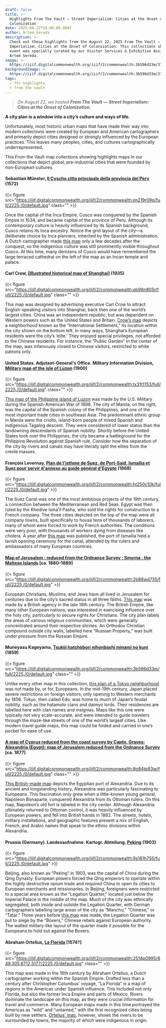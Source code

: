 ```yaml
---
draft: false
title: >-
  Highlights From The Vault — Street Imperialism: Cities at the Onset of
  Colonization
date: 2025-08-22T18:00:00.000Z
author: Artem Sereda
description: >-
  Check out these highlights from the August 22, 2025 From The Vault — Street
  Imperialism: Cities at the Onset of Colonization. This collections showing
  event was specially curated by our Visitor Services & Exhibition Assistant,
  Artem Sereda.
image: >-
  https://iiif.digitalcommonwealth.org/iiif/2/commonwealth:3b596d33m/372,1743,6787,3652/,1600/0/default.jpg
backgroundImage: >-
  https://iiif.digitalcommonwealth.org/iiif/2/commonwealth:3b596d33m/372,1743,6787,3652/,1600/0/default.jpg
tags:
  - ftv highlights
  - from the vault
---
```


> *On August 22, we hosted **From The Vault — Street Imperialism: Cities at the Onset of Colonization.***

**A city plan is a window into a city’s culture and ways of life.**

Unfortunately, most historic urban maps that have made their way into modern collections were created by European and American cartographers and primarily depict cities designed or strongly influenced by the European practices. This leaves many peoples, cities, and cultures cartographically underrepresented.

This From the Vault map collections showing highlights maps in our collections that depict global, pre-industrial cities that were founded by non-European cultures.

#### Sebastian Münster, [Il Cvscho citta principale della provincia del Perv](https://collections.leventhalmap.org/search/commonwealth:3x81cq09n) (1572)

{{< figure src="https://iiif.digitalcommonwealth.org/iiif/2/commonwealth:jm219r09q/full/2225,/0/default.jpg" class="" >}}

Once the capital of the Inca Empire, Cusco was conquered by the Spanish Empire in 1534, and became capital of the province of Peru. Although its contemporary culture is heavily influenced by its Spanish background, Cusco retains its Inca ancestry. Notice the grid layout of the city—a deliberate choice by Inca planners, inherited by the Spanish administration. A Dutch cartographer made [this map](https://collections.leventhalmap.org/search/commonwealth:3x81cq09n) only a few decades after the conquest, so the indigenous culture was still prominently visible throughout Cusco. At this time, many denizens of Cusco would have remembered the large terraced cathedral on the left of the map as an Incan temple and palace.

#### Carl Crow, [\[Illustrated historical map of Shanghai\]](https://collections.leventhalmap.org/search/commonwealth:x633f974z) (1935)

{{< figure src="https://iiif.digitalcommonwealth.org/iiif/2/commonwealth:qb98n805r/full/2225,/0/default.jpg" class="" >}}

This map was designed by advertising executive Carl Crow to attract English-speaking visitors into Shanghai, back then one of the world’s largest cities. China was an independent republic, but was dependent on Western powers such as the United States and Britain. [Crow’s map](https://collections.leventhalmap.org/search/commonwealth:x633f974z) depicts a neighborhood known as the “International Settlement,” its location within the city shown on the bottom left. In many ways, Shanghai’s European residents were the city’s ‘elite.’ They enjoyed special privileges, not afforded to the Chinese residents. For instance, the “Public Garden” in the center of the map, was infamously closed to Chinese visitors, restricted to white patrons only.

#### United States. Adjutant-General's Office. Military Information Division, [Military map of the isle of Luzon](https://collections.leventhalmap.org/search/commonwealth:cc08kx74j) (1900)

{{< figure src="https://iiif.digitalcommonwealth.org/iiif/2/commonwealth:tx31t1153/full/2225,/0/default.jpg" class="" >}}

[This map of the Philippine island of Luzon](https://collections.leventhalmap.org/search/commonwealth:cc08kx74j) was made by the U.S. Military during the Spanish-American War of 1898. The city of Manila, on the right, was the capital of the Spanish colony of the Philippines, and one of the most important trade cities in southeast Asia. The predominant ethnic group in Manila were the criollo, island-born people of mixed Spanish and indigenous Tagalog descent. They were considered of lower status than the landowning descendants of Spanish nobility. Shortly before the United States took over the Philippines, the city became a battleground for the Philippine Revolution against Spanish rule. Consider how the separation of the city by rivers and canals may have literally split the elites from the creole masses.

#### François Levernay, [Plan de l'isthme de Suez, de Port-Said, Ismailia et Suez pour servir d'annexe au guide général d'Egypte](https://collections.leventhalmap.org/search/commonwealth:ht250c09t) (1868)

{{< figure src="https://iiif.digitalcommonwealth.org/iiif/2/commonwealth:ht250c10k/full/2225,/0/default.jpg" >}}

The Suez Canal was one of the most ambitious projects of the 19th century, a connection between the Mediterranean and Red Seas. Egypt was then ruled by the Khedive Isma’il Pasha, who sold the rights for construction to a French company. The three cities depicted on the top of the map were all company towns, built specifically to house tens of thousands of laborers, many of whom were forced to work by French authorities. The conditions were very poor, with thousands of workers dying from diseases like cholera. A year after [this map](https://collections.leventhalmap.org/search/commonwealth:ht250c09t) was published, the port of Ismailia held a lavish opening ceremony for the canal, attended by the rulers and ambassadors of many European countries.

#### [Map of Jerusalem : reduced from the Ordnance Survey ; Smyrna ; the Maltese Islands](https://collections.leventhalmap.org/search/commonwealth:mg74wm43v) \[ca. 1880–1889]

{{< figure src="https://iiif.digitalcommonwealth.org/iiif/2/commonwealth:2b88wd735/full/2225,/0/default.jpg" >}}

European Christians, Muslims, and Jews have all lived in Jerusalem for centuries due to the city’s sacred status in all three faiths. [This map](https://collections.leventhalmap.org/search/commonwealth:mg74wm43v) was made by a British agency in the late 19th century. The British Empire, like many other European nations, was interested in exercising influence over the holy city, particularly to secure rights for Christians. The city plan labels the areas of various religious communities, which were generally concentrated around their respective shrines. An Orthodox Christian compound outside city walls, labelled here “Russian Property,” was built under pressure from the Russian Empire.

#### Muneyasu Kageyama, [Tsukiji hatchōbori nihonbashi minami no kuni](https://collections.leventhalmap.org/search/commonwealth:5138qd959) (1859)

{{< figure src="https://iiif.digitalcommonwealth.org/iiif/2/commonwealth:3b596d33m/full/2225,/0/default.jpg" class="" >}}

Unlike every other map in this collection, [this plan of a Tokyo neighborhood](https://collections.leventhalmap.org/search/commonwealth:5138qd959) was not made by, or for, Europeans. In the mid-19th century, Japan placed severe restrictions on foreign visitors, only opening to Western merchants by 1856. Tokyo, then called Edo, was home to much of Japan’s feudal nobility, such as the hatamoto clans and daimyo lords. Their residences are labelled here with clan names and insignias. Maps like this one were typically not very scale-accurate, and were intended to guide travelers through the maze-like streets of one of the world’s largest cities. Like modern travel guide maps, this map could be folded and carried in one’s pocket for ease of use.

#### [A map of Cyprus reduced from the coast survey by Captn. Graves; Alexandria (Egypt); map of Jerusalem reduced from the Ordnance Survey](https://collections.leventhalmap.org/search/commonwealth:7940g302v) \[ca. 1877]

{{< figure src="https://iiif.digitalcommonwealth.org/iiif/2/commonwealth:8g84tp93w/full/2225,/0/default.jpg" class="" >}}

[This British-made map](https://collections.leventhalmap.org/search/commonwealth:7940g302v) depicts the Egyptian port of Alexandria. Due to its ancient and longstanding history, Alexandria was particularly fascinating to Europeans. This fascination only grew when a little-known young general, Napoleon Bonaparte, conquered Alexandria from its Ottoman rulers. On this map, Napoleon’s old fort is labeled in the city center. Although Alexandria ultimately returned to Ottoman control, it was heavily influenced by European powers, and fell into British hands in 1882. The streets, hotels, military installations, and geographic features present a mix of English, French, and Arabic names that speak to the ethnic divisions within Alexandria.

#### Prussia (Germany). Landesaufnahme. Kartogr. Abteilung, [Peking](https://collections.leventhalmap.org/search/commonwealth:9s161h74w) (1903)

{{< figure src="https://iiif.digitalcommonwealth.org/iiif/2/commonwealth:9s161h755/full/2225,/0/default.jpg" >}}

Beijing, also known as “Peking” in 1903, was the capital of China during the Qing Dynasty. European powers forced the Qing emperors to operate within the highly destructive opium trade and required China to open its cities to European merchants and missionaries. In Beijing, foreigners were restricted to a special area known as the “Legation Quarter,” located just below the Imperial Palace in the middle of the map. Much of the city was ethnically segregated, both inside and outside the Legation Quarter, with German cartographers labelling large areas of the city as “Manchu,” “Chinese,” or “Tatar.” Three years before [this map](https://collections.leventhalmap.org/search/commonwealth:9s161h74w) was made, the Legation Quarter was put to siege by the “Boxers,” Chinese rebels against European authority. The walled military-like layout of the quarter made it possible for the Europeans to hold out against the Boxers.

#### Abraham Ortelius, [La Florida](https://collections.leventhalmap.org/search/commonwealth:2514p098w) \[1574?]

{{< figure src="https://iiif.digitalcommonwealth.org/iiif/2/commonwealth:2514p0995/648,305,6712,5177/2225,/0/default.jpg" class="" >}}

This map was made in the 16th century by Abraham Ortelius, a Dutch cartographer working within the Spanish Empire. Drafted less than a century after Christopher Columbus’ voyage, “La Florida” is a map of regions in the Americas under Spanish influence. This included not only Florida, but also the former Inca Empire and parts of Mexico. Rivers dominate the landscape on this map, as they were crucial information for travel and commerce. Many European maps made in this time portrayed the Americas as “wild” and “untamed,” with the first recognized cities being built by new settlers. [Ortelius’ map](https://collections.leventhalmap.org/search/commonwealth:2514p098w), however, shows the rivers to be surrounded by towns, the majority of which were indigenous in origin.
